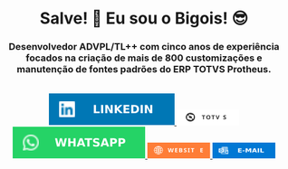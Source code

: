 <h1 align="center">Salve! 🤙 Eu sou o Bigois! 😎</h1>
<div align="center">
    <h3>
        Desenvolvedor ADVPL/TL++ com cinco anos de experiência focados na criação de mais de 800 customizações e manutenção de fontes padrões do ERP TOTVS Protheus.
    </h3>
    <br>
    <a href="https://linkedin.com/in/guilhermebigois" target="_blank">
        <img src="badges\linkedin.svg">
    </a>
    <a href="https://devforum.totvs.com.br/users/1300/guilherme-bigois" target="_blank">
        <img width="111px" height="28px" src="badges\totvs.svg">
    </a>
    <a href="https://api.whatsapp.com/send?phone=5511954226844" target="_blank">
        <img src="badges\whatsapp.svg">
    </a>
    <a href="https://bigois.com" target="_blank">
        <img width="111px" height="28px" src="badges\website.svg">
    </a>
    <a href="mailto:guilhermebigois@outlook.com" target="_blank">
        <img width="111px" height="28px" src="badges/e-mail.svg">
    </a>
<div>
